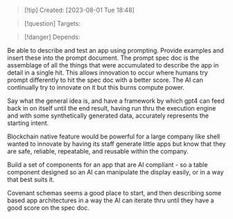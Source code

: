 
>[!tip] Created: [2023-08-01 Tue 18:48]

>[!question] Targets: 

>[!danger] Depends: 

Be able to describe and test an app using prompting.  Provide examples and insert these into the prompt document.  The prompt spec doc is the assemblage of all the things that were accumulated to describe the app in detail in a single hit.  This allows innovation to occur where humans try prompt differently to hit the spec doc with a better score.  The AI can continually try to innovate on it but this burns compute power.

Say what the general idea is, and have a framework by which gpt4 can feed back in on itself until the end result, having run thru the execution engine and with some synthetically generated data, accurately represents the starting intent.

Blockchain native feature would be powerful for a large company like shell wanted to innovate by having its staff generate little apps but know that they are safe, reliable, repeatable, and reusable within the company.

Build a set of components for an app that are AI compliant - so a table component designed so an AI can manipulate the display easily, or in a way that best suits it.

Covenant schemas seems a good place to start, and then describing some based app architectures in a way the AI can iterate thru until they have a good score on the spec doc.